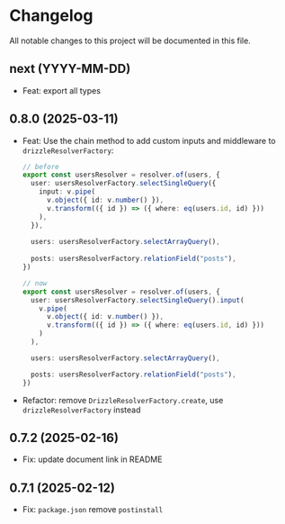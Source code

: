 # Changelog

All notable changes to this project will be documented in this file.

## next (YYYY-MM-DD)

- Feat: export all types

## 0.8.0 (2025-03-11)

- Feat: Use the chain method to add custom inputs and middleware to `drizzleResolverFactory`:
  ```ts
  // before 
  export const usersResolver = resolver.of(users, {
    user: usersResolverFactory.selectSingleQuery({
      input: v.pipe( 
        v.object({ id: v.number() }), 
        v.transform(({ id }) => ({ where: eq(users.id, id) })) 
      ), 
    }), 
   
    users: usersResolverFactory.selectArrayQuery(),
   
    posts: usersResolverFactory.relationField("posts"),
  })
  
  // now
  export const usersResolver = resolver.of(users, {
    user: usersResolverFactory.selectSingleQuery().input(
      v.pipe(
        v.object({ id: v.number() }),
        v.transform(({ id }) => ({ where: eq(users.id, id) }))
      )
    ),

    users: usersResolverFactory.selectArrayQuery(),

    posts: usersResolverFactory.relationField("posts"),
  })
  ```
- Refactor: remove `DrizzleResolverFactory.create`, use `drizzleResolverFactory` instead

## 0.7.2 (2025-02-16)

- Fix: update document link in README

## 0.7.1 (2025-02-12)

- Fix: `package.json` remove `postinstall` 